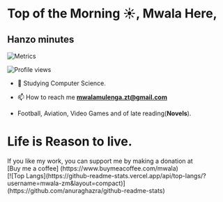 # Top of the Morning ☀️, Mwala Here,

## Hanzo minutes
![Metrics](https://metrics.lecoq.io/mwala-zm)  

![Profile views](https://gpvc.arturio.dev/mwala-zm)

* 🌱 Studying Computer Science.

* 📫 How to reach me **mwalamulenga.zt@gmail.com**

* Football, Aviation, Video Games and of late reading(**Novels**).

<h1>Life is Reason to live.</h1>
If you like my work, you can support me by making a donation at<br> 
[Buy me a coffee] (https://www.buymeacoffee.com/mwala)
<br>
[![Top Langs](https://github-readme-stats.vercel.app/api/top-langs/?username=mwala-zm&layout=compact)](https://github.com/anuraghazra/github-readme-stats)
